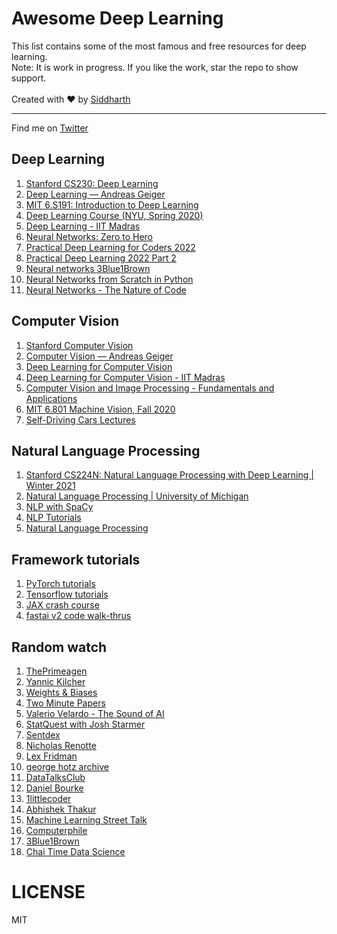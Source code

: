 # Awesome Deep Learning
This list contains some of the most famous and free resources for deep learning. <br>
Note: It is work in progress. If you like the work, star the repo to show support. <br><br>
Created with ❤️ by [Siddharth](https://github.com/Siddharth1India)<br><hr>
Find me on [Twitter](https://twitter.com/Siddharth1India)

## Deep Learning
1. [Stanford CS230: Deep Learning](https://www.youtube.com/playlist?list=PLoROMvodv4rOABXSygHTsbvUz4G_YQhOb)
2. [Deep Learning — Andreas Geiger](https://www.youtube.com/playlist?list=PL05umP7R6ij3NTWIdtMbfvX7Z-4WEXRqD)
3. [MIT 6.S191: Introduction to Deep Learning](https://www.youtube.com/playlist?list=PLtBw6njQRU-rwp5__7C0oIVt26ZgjG9NI)
4. [Deep Learning Course (NYU, Spring 2020)](https://www.youtube.com/playlist?list=PL80I41oVxglKcAHllsU0txr3OuTTaWX2v)
5. [Deep Learning - IIT Madras](https://www.youtube.com/playlist?list=PLyqSpQzTE6M9gCgajvQbc68Hk_JKGBAYT)
6. [Neural Networks: Zero to Hero](https://www.youtube.com/playlist?list=PLAqhIrjkxbuWI23v9cThsA9GvCAUhRvKZ)
7. [Practical Deep Learning for Coders 2022](https://www.youtube.com/playlist?list=PLfYUBJiXbdtSvpQjSnJJ_PmDQB_VyT5iU)
8. [Practical Deep Learning 2022 Part 2](https://www.youtube.com/playlist?list=PLfYUBJiXbdtRUvTUYpLdfHHp9a58nWVXP)
9. [Neural networks 3Blue1Brown](https://www.youtube.com/playlist?list=PLZHQObOWTQDNU6R1_67000Dx_ZCJB-3pi)
10. [Neural Networks from Scratch in Python](https://www.youtube.com/playlist?list=PLQVvvaa0QuDcjD5BAw2DxE6OF2tius3V3)
11. [Neural Networks - The Nature of Code](https://www.youtube.com/playlist?list=PLRqwX-V7Uu6aCibgK1PTWWu9by6XFdCfh)

## Computer Vision
1. [Stanford Computer Vision](https://www.youtube.com/playlist?list=PLf7L7Kg8_FNxHATtLwDceyh72QQL9pvpQ)
2. [Computer Vision — Andreas Geiger](https://www.youtube.com/playlist?list=PL05umP7R6ij35L2MHGzis8AEHz7mg381_)
3. [Deep Learning for Computer Vision](https://www.youtube.com/playlist?list=PL5-TkQAfAZFbzxjBHtzdVCWE0Zbhomg7r)
4. [Deep Learning for Computer Vision - IIT Madras](https://www.youtube.com/playlist?list=PLyqSpQzTE6M_PI-rIz4O1jEgffhJU9GgG)
5. [Computer Vision and Image Processing - Fundamentals and Applications](https://www.youtube.com/playlist?list=PLwdnzlV3ogoVsma5GmBSsgJM6gHv1QoAo)
6. [MIT 6.801 Machine Vision, Fall 2020](https://www.youtube.com/playlist?list=PLUl4u3cNGP63pfpS1gV5P9tDxxL_e4W8O)
7. [Self-Driving Cars Lectures](https://www.youtube.com/playlist?list=PLrAXtmErZgOeY0lkVCIVafdGFOTi45amq)

## Natural Language Processing
1. [Stanford CS224N: Natural Language Processing with Deep Learning | Winter 2021](https://www.youtube.com/playlist?list=PLoROMvodv4rOSH4v6133s9LFPRHjEmbmJ)
2. [Natural Language Processing | University of Michigan](https://www.youtube.com/playlist?list=PLLssT5z_DsK8BdawOVCCaTCO99Ya58ryR)
3. [NLP with SpaCy](https://youtu.be/dIUTsFT2MeQ)
4. [NLP Tutorials](https://www.youtube.com/playlist?list=PLeo1K3hjS3uuvuAXhYjV2lMEShq2UYSwX)
5. [Natural Language Processing](https://www.youtube.com/playlist?list=PLZoTAELRMXVMdJ5sqbCK2LiM0HhQVWNzm)

## Framework tutorials
1. [PyTorch tutorials](https://youtu.be/V_xro1bcAuA)
2. [Tensorflow tutorials](https://www.youtube.com/playlist?list=PL6vjgQ2-qJFfU2vF6-lG9DlSa4tROkzt9)
3. [JAX crash course](https://youtu.be/juo5G3t4qAo)
4. [fastai v2 code walk-thrus](https://www.youtube.com/playlist?list=PLfYUBJiXbdtSWRCYUHh-ThVCC39bp5yiq)

## Random watch
1. [ThePrimeagen](https://www.youtube.com/@ThePrimeagen)
2. [Yannic Kilcher](https://www.youtube.com/@YannicKilcher)
3. [Weights & Biases](https://www.youtube.com/@WeightsBiases)
4. [Two Minute Papers](https://www.youtube.com/@TwoMinutePapers)
5. [Valerio Velardo - The Sound of AI](https://www.youtube.com/@ValerioVelardoTheSoundofAI)
6. [StatQuest with Josh Starmer](https://www.youtube.com/@statquest)
7. [Sentdex](https://www.youtube.com/@sentdex)
8. [Nicholas Renotte](https://www.youtube.com/@NicholasRenotte)
9. [Lex Fridman](https://www.youtube.com/@lexfridman)
10. [george hotz archive](https://www.youtube.com/@geohotarchive)
11. [DataTalksClub](https://www.youtube.com/@DataTalksClub)
12. [Daniel Bourke](https://www.youtube.com/@mrdbourke)
13. [1littlecoder](https://www.youtube.com/@1littlecoder)
14. [Abhishek Thakur](https://www.youtube.com/@abhishekkrthakur)
15. [Machine Learning Street Talk](https://www.youtube.com/@MachineLearningStreetTalk)
16. [Computerphile](https://www.youtube.com/@Computerphile)
17. [3Blue1Brown](https://www.youtube.com/@3blue1brown)
18. [Chai Time Data Science](https://www.youtube.com/@ChaiTimeDataScience)

# LICENSE
MIT